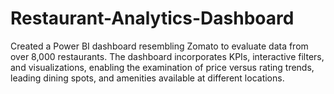 # Restaurant-Analytics-Dashboard
Created a Power BI dashboard resembling Zomato to evaluate data from over 8,000 restaurants. The
dashboard incorporates KPIs, interactive filters, and visualizations, enabling the examination of price
versus rating trends, leading dining spots, and amenities available at different locations.
